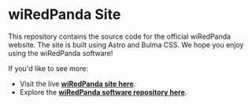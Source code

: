 # wiRedPanda Site

This repository contains the source code for the official wiRedPanda website. The site is built using Astro and Bulma CSS. We hope you enjoy using the wiRedPanda software!

If you'd like to see more:
*   Visit the live **[wiRedPanda site here](https://gibis-unifesp.github.io/wiRedPanda)**.
*   Explore the **[wiRedPanda software repository here](https://github.com/GIBIS-UNIFESP/wiRedPanda)**.
